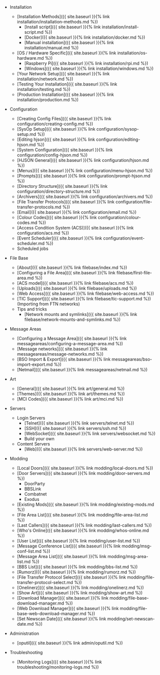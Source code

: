  - Installation
    - [Installation Methods]({{ site.baseurl }}{% link installation/installation-methods.md %})
        - [Install script]({{ site.baseurl }}{% link installation/install-script.md %})
        - [Docker]({{ site.baseurl }}{% link installation/docker.md %})
        - [Manual installation]({{ site.baseurl }}{% link installation/manual.md %})
    - [OS / Hardware Specific]({{ site.baseurl }}{% link installation/os-hardware.md %})  
      - [Raspberry Pi]({{ site.baseurl }}{% link installation/rpi.md %})  
      - [Windows]({{ site.baseurl }}{% link installation/windows.md %})  
    - [Your Network Setup]({{ site.baseurl }}{% link installation/network.md %})
    - [Testing Your Installation]({{ site.baseurl }}{% link installation/testing.md %})
    - [Production Installation]({{ site.baseurl }}{% link installation/production.md %})
    
  - Configuration
    - [Creating Config Files]({{ site.baseurl }}{% link configuration/creating-config.md %})
    - [SysOp Setup]({{ site.baseurl }}{% link configuration/sysop-setup.md %})
    - [Editing hjson]({{ site.baseurl }}{% link configuration/editing-hjson.md %})
    - [System Configuration]({{ site.baseurl }}{% link configuration/config-hjson.md %})
    - [HJSON General]({{ site.baseurl }}{% link configuration/hjson.md %})
    - [Menus]({{ site.baseurl }}{% link configuration/menu-hjson.md %})
    - [Prompts]({{ site.baseurl }}{% link configuration/prompt-hjson.md %})
    - [Directory Structure]({{ site.baseurl }}{% link configuration/directory-structure.md %})
    - [Archivers]({{ site.baseurl }}{% link configuration/archivers.md %})
    - [File Transfer Protocols]({{ site.baseurl }}{% link configuration/file-transfer-protocols.md %})
    - [Email]({{ site.baseurl }}{% link configuration/email.md %})
    - [Colour Codes]({{ site.baseurl }}{% link configuration/colour-codes.md %})
    - [Access Condition System (ACS)]({{ site.baseurl }}{% link configuration/acs.md %})
    - [Event Scheduler]({{ site.baseurl }}{% link configuration/event-scheduler.md %})
    - Scheduled jobs

  - File Base
    - [About]({{ site.baseurl }}{% link filebase/index.md %})
    - [Configuring a File Area]({{ site.baseurl }}{% link filebase/first-file-area.md %})
    - [ACS model]({{ site.baseurl }}{% link filebase/acs.md %})
    - [Uploads]({{ site.baseurl }}{% link filebase/uploads.md %})
    - [Web Access]({{ site.baseurl }}{% link filebase/web-access.md %})
    - [TIC Support]({{ site.baseurl }}{% link filebase/tic-support.md %}) (Importing from FTN networks)
    - Tips and tricks
      - [Network mounts and symlinks]({{ site.baseurl }}{% link filebase/network-mounts-and-symlinks.md %})
    
  - Message Areas
    - [Configuring a Message Area]({{ site.baseurl }}{% link messageareas/configuring-a-message-area.md %})
    - [Message networks]({{ site.baseurl }}{% link messageareas/message-networks.md %})
    - [BSO Import & Export]({{ site.baseurl }}{% link messageareas/bso-import-export.md %})
    - [Netmail]({{ site.baseurl }}{% link messageareas/netmail.md %})     
    
  - Art
    - [General]({{ site.baseurl }}{% link art/general.md %})
    - [Themes]({{ site.baseurl }}{% link art/themes.md %})
    - [MCI Codes]({{ site.baseurl }}{% link art/mci.md %})

  - Servers
    - Login Servers
      - [Telnet]({{ site.baseurl }}{% link servers/telnet.md %})
      - [SSH]({{ site.baseurl }}{% link servers/ssh.md %})
      - [WebSocket]({{ site.baseurl }}{% link servers/websocket.md %})
      - Build your own
    - Content Servers
      - [Web]({{ site.baseurl }}{% link servers/web-server.md %})
              
  - Modding
    - [Local Doors]({{ site.baseurl }}{% link modding/local-doors.md %})
    - [Door Servers]({{ site.baseurl }}{% link modding/door-servers.md %}) 
        - DoorParty
        - BBSLink
        - Combatnet
        - Exodus
    - [Existing Mods]({{ site.baseurl }}{% link modding/existing-mods.md %})
    - [File Area List]({{ site.baseurl }}{% link modding/file-area-list.md %})
    - [Last Callers]({{ site.baseurl }}{% link modding/last-callers.md %})
    - [Who's Online]({{ site.baseurl }}{% link modding/whos-online.md %})
    - [User List]({{ site.baseurl }}{% link modding/user-list.md %})
    - [Message Conference List]({{ site.baseurl }}{% link modding/msg-conf-list.md %})
    - [Message Area List]({{ site.baseurl }}{% link modding/msg-area-list.md %})
    - [BBS List]({{ site.baseurl }}{% link modding/bbs-list.md %})
    - [Rumorz]({{ site.baseurl }}{% link modding/rumorz.md %})
    - [File Transfer Protocol Select]({{ site.baseurl }}{% link modding/file-transfer-protocol-select.md %})
    - [Onelinerz]({{ site.baseurl }}{% link modding/onelinerz.md %})
    - [Show Art]({{ site.baseurl }}{% link modding/show-art.md %})
    - [Download Manager]({{ site.baseurl }}{% link modding/file-base-download-manager.md %})
    - [Web Download Manager]({{ site.baseurl }}{% link modding/file-base-web-download-manager.md %})
    - [Set Newscan Date]({{ site.baseurl }}{% link modding/set-newscan-date.md %})

  - Administration
    - [oputil]({{ site.baseurl }}{% link admin/oputil.md %})

  - Troubleshooting
    - [Monitoring Logs]({{ site.baseurl }}{% link troubleshooting/monitoring-logs.md %})
